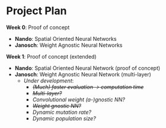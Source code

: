 # Project Plan

**Week 0**: Proof of concept
- **Nando**: Spatial Oriented Neural Networks
- **Janosch**: Weight Agnostic Neural Networks

**Week 1**: Proof of concept (extended)
- **Nando**: Spatial Oriented Neural Network (proof of concept)
- **Janosch**: Weight Agnostic Neural Network (multi-layer)
  - *Under development*:
    - ~~_(Much) faster evaluation -> computation time_~~
    - ~~_Multi-layer?_~~
    - _Convolutional weight (a-)gnostic NN?_
    - ~~_Weight gnostic NN?_~~
    - _Dynamic mutation rate?_
    - _Dynamic population size?_